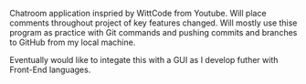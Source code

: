 Chatroom application inspried by WittCode from Youtube. Will place comments throughout project of key features changed.
Will mostly use thise program as practice with Git commands and pushing commits and branches to GitHub from my local machine. 

Eventually would like to integate this with a GUI as I develop futher with Front-End languages.
